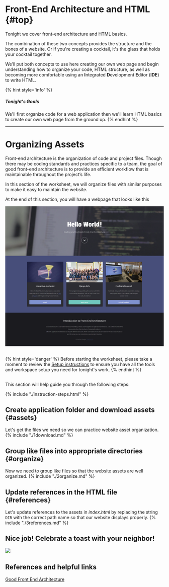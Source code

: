 # Front-End Architecture and HTML {#top}
Tonight we cover front-end architecture and HTML basics. 

The combination of these two concepts provides the structure and the bones of a website. Or if you're creating a cocktail, it's the glass that holds your cocktail together.

We’ll put both concepts to use here creating our own web page and begin understanding how to organize your code, HTML structure, as well as becoming more comfortable using an **I**ntegrated **D**evelopment **E**ditor (**IDE**) to write HTML.


{% hint style='info' %}
##### Tonight's Goals
We'll first organize code for a web application then we'll learn HTML basics to create our own web page from the ground up.
{% endhint %}

----

## <!-- Trick markdown to give a little extra space -->
# Organizing Assets
Front-end architecture is the organization of code and project files. Though there may be coding standards and practices specific to a team, the goal of good front-end architecture is to provide an efficient workflow that is maintainable throughout the project’s life.

In this section of the worksheet, we will organize files with similar purposes to make it easy to maintain the website.

At the end of this section, you will have a webpage that looks like this

![](images/finished.png)


<!-- trick markdown to give me a little space between these two sections of text -->
## 
{% hint style='danger' %}
Before starting the worksheet, please take a moment to review the [Setup instructions](/setup) to ensure you have all the tools and workspace setup you need for tonight's work.
{% endhint %}

<!-- trick markdown to give me a little space between these two sections of text -->
## 
This section will help guide you through the following steps:

{% include "./instruction-steps.html" %}

## Create application folder and download assets {#assets} <span class="navigate-top"><a href="#top" title="Take me to the top of page"><i class="fa fa-chevron-circle-up" aria-hidden="true"></i></a></span>
Let's get the files we need so we can practice website asset organization.
{% include "./1download.md" %}

## Group like files into appropriate directories {#organize} <span class="navigate-top"><a href="#top" title="Take me to the top of page"><i class="fa fa-chevron-circle-up" aria-hidden="true"></i></a></span>
Now we need to group like files so that the website assets are well organized.
{% include "./2organize.md" %}

## Update references in the HTML file {#references} <span class="navigate-top"><a href="#top" title="Take me to the top of page"><i class="fa fa-chevron-circle-up" aria-hidden="true"></i></a></span>
Let's update references to the assets in _index.html_ by replacing the string `DIR` with the correct path name so that our website displays properly.
{% include "./3references.md" %}

## Nice job! Celebrate a toast with your neighbor!
![](https://media.giphy.com/media/l3c5RJr6yRKyyIw00/giphy.gif)

<!-- trick markdown to give me a little space between these two sections of text -->
## 
## References and helpful links <span class="navigate-top"><a href="#top" title="Take me to the top of page"><i class="fa fa-chevron-circle-up" aria-hidden="true"></i></a></span>
[Good Front End Architecture](https://www.sitepoint.com/good-front-end-architecture/)

